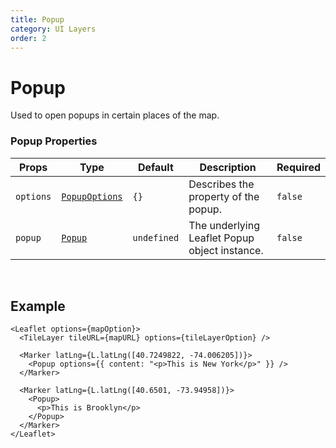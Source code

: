 ```yaml
---
title: Popup
category: UI Layers
order: 2
---
```


<script>
  import PopupUsage from '/src/common/sample/popup/PopupUsage.svelte';
</script>

# Popup

Used to open popups in certain places of the map.

### Popup Properties

<div class='doc-table-container'>

| Props     | Type                                                         | Default     | Description                                   | Required |
| --------- | ------------------------------------------------------------ | ----------- | --------------------------------------------- | -------- |
| `options` | [`PopupOptions`](https://leafletjs.com/reference.html#popup) | `{}`        | Describes the property of the popup.          | `false`  |
| `popup`   | [`Popup`](https://leafletjs.com/reference.html#popup)        | `undefined` | The underlying Leaflet Popup object instance. | `false`  |

</div>

<br>

## Example

<div class='example'>
  <PopupUsage />

```svelte
<Leaflet options={mapOption}>
  <TileLayer tileURL={mapURL} options={tileLayerOption} />

  <Marker latLng={L.latLng([40.7249822, -74.006205])}>
    <Popup options={{ content: "<p>This is New York</p>" }} />
  </Marker>

  <Marker latLng={L.latLng([40.6501, -73.94958])}>
    <Popup>
      <p>This is Brooklyn</p>
    </Popup>
  </Marker>
</Leaflet>
```

</div>

